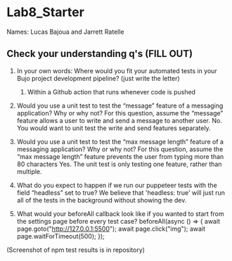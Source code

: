 # Lab8_Starter

Names: Lucas Bajoua and Jarrett Ratelle

## Check your understanding q's (FILL OUT)

1. In your own words: Where would you fit your automated tests in your Bujo project development pipeline? (just write the letter)

   1. Within a Github action that runs whenever code is pushed

2. Would you use a unit test to test the “message” feature of a messaging application? Why or why not? For this question, assume the “message” feature allows a user to write and send a message to another user.
   No. You would want to unit test the write and send features separately.

3. Would you use a unit test to test the “max message length” feature of a messaging application? Why or why not? For this question, assume the “max message length” feature prevents the user from typing more than 80 characters
   Yes. The unit test is only testing one feature, rather than multiple.

4. What do you expect to happen if we run our puppeteer tests with the field “headless” set to true?
   We believe that 'headless: true' will just run all of the tests in the background without showing the dev.

5. What would your beforeAll callback look like if you wanted to start from the settings page before every test case?
   beforeAll(async () => {
   await page.goto("http://127.0.0.1:5500");
   await page.click("img");
   await page.waitForTimeout(500);
   });
   
 (Screenshot of npm test results is in repository)
